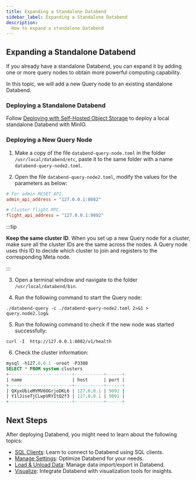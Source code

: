 ```yaml
---
title: Expanding a Standalone Databend
sidebar_label: Expanding a Standalone Databend
description:
  How to expand a standalone Databend
---
```


## Expanding a Standalone Databend

If you already have a standalone Databend, you can expand it by adding one or more query nodes to obtain more powerful computing capability.

In this topic, we will add a new Query node to an existing standalone Databend.

### Deploying a Standalone Databend
Follow [Deploying with Self-Hosted Object Storage](./02-deploying-databend.md) to deploy a local standalone Databend with MinIO.

### Deploying a New Query Node
1. Make a copy of the file `databend-query-node.toml` in the folder `/usr/local/databend/etc`, paste it to the same folder with a name `databend-query-node2.toml`.

2. Open the file `databend-query-node2.toml`, modify the values for the parameters as below:

```toml
# For admin RESET API.
admin_api_address = "127.0.0.1:8082"

# Cluster flight RPC.
flight_api_address = "127.0.0.1:9092"
```

:::tip

**Keep the same cluster ID**. When you set up a new Query node for a cluster, make sure all the cluster IDs are the same across the nodes. A Query node uses this ID to decide which cluster to join and registers to the corresponding Meta node.

:::

3. Open a terminal window and navigate to the folder `/usr/local/databend/bin`.

4. Run the following command to start the Query node:

```shell
./databend-query -c ./databend-query-node2.toml 2>&1 > query.node2.log&
```

5. Run the following command to check if the new node was started successfully:

```shell
curl -I  http://127.0.0.1:8082/v1/health
```

6. Check the cluster information:
```sql
mysql -h127.0.0.1 -uroot -P3308
SELECT * FROM system.clusters
+------------------------+-----------+------+
| name                   | host      | port |
+------------------------+-----------+------+
| QXyxUbieMYMV6OGrjoDKL6 | 127.0.0.1 | 9092 |
| Y1lJiseTjCLwpVRYItQ2f3 | 127.0.0.1 | 9091 |
+------------------------+-----------+------+
```

## Next Steps

After deploying Databend, you might need to learn about the following topics:

- [SQL Clients](/doc/integrations/clients): Learn to connect to Databend using SQL clients.
- [Manage Settings](../13-sql-reference/42-manage-settings.md): Optimize Databend for your needs.
- [Load & Unload Data](/doc/load): Manage data import/export in Databend.
- [Visualize](/doc/integrations): Integrate Databend with visualization tools for insights.